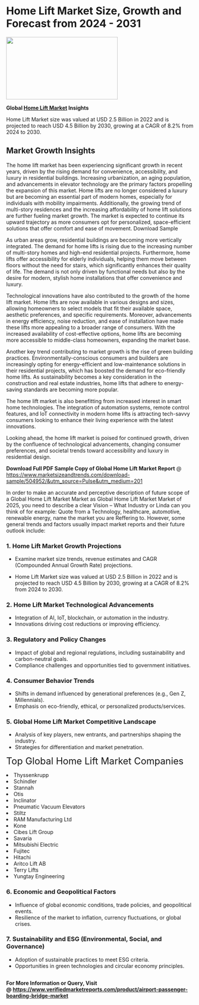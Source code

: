 <H1>Home Lift Market Size, Growth and Forecast from 2024 - 2031</H1><img class="aligncenter size-medium wp-image-584254" src="https://thirdeyenews.in/wp-content/uploads/2024/09/Global-Market-Research-300x168.jpeg" alt="" width="300" height="168" /><p><strong>Global&nbsp;<a href="https://www.marketsizeandtrends.com/download-sample/504952/&amp;utm_source=Pulse&amp;utm_medium=201">Home Lift Market</a> Insights</strong></p><p>Home Lift Market size was valued at USD 2.5 Billion in 2022 and is projected to reach USD 4.5 Billion by 2030, growing at a CAGR of 8.2% from 2024 to 2030.</p><p><h2>Market Growth Insights</h2> <p>The home lift market has been experiencing significant growth in recent years, driven by the rising demand for convenience, accessibility, and luxury in residential buildings. Increasing urbanization, an aging population, and advancements in elevator technology are the primary factors propelling the expansion of this market. Home lifts are no longer considered a luxury but are becoming an essential part of modern homes, especially for individuals with mobility impairments. Additionally, the growing trend of multi-story residences and the increasing affordability of home lift solutions are further fueling market growth. The market is expected to continue its upward trajectory as more consumers opt for personalized, space-efficient solutions that offer comfort and ease of movement. Download Sample</p> <p>As urban areas grow, residential buildings are becoming more vertically integrated. The demand for home lifts is rising due to the increasing number of multi-story homes and high-end residential projects. Furthermore, home lifts offer accessibility for elderly individuals, helping them move between floors without the need for stairs, which significantly enhances their quality of life. The demand is not only driven by functional needs but also by the desire for modern, stylish home installations that offer convenience and luxury.</p> <p>Technological innovations have also contributed to the growth of the home lift market. Home lifts are now available in various designs and sizes, allowing homeowners to select models that fit their available space, aesthetic preferences, and specific requirements. Moreover, advancements in energy efficiency, noise reduction, and ease of installation have made these lifts more appealing to a broader range of consumers. With the increased availability of cost-effective options, home lifts are becoming more accessible to middle-class homeowners, expanding the market base.</p> <p>Another key trend contributing to market growth is the rise of green building practices. Environmentally-conscious consumers and builders are increasingly opting for energy-efficient and low-maintenance solutions in their residential projects, which has boosted the demand for eco-friendly home lifts. As sustainability becomes a key consideration in the construction and real estate industries, home lifts that adhere to energy-saving standards are becoming more popular.</p> <p>The home lift market is also benefitting from increased interest in smart home technologies. The integration of automation systems, remote control features, and IoT connectivity in modern home lifts is attracting tech-savvy consumers looking to enhance their living experience with the latest innovations.</p> <p>Looking ahead, the home lift market is poised for continued growth, driven by the confluence of technological advancements, changing consumer preferences, and societal trends toward accessibility and luxury in residential design.</p> <p></p><p><span class=""><strong>Download Full PDF Sample Copy of Global Home Lift Market Report</strong> @ <a href="https://www.marketsizeandtrends.com/download-sample/504952/&amp;utm_source=Pulse&amp;utm_medium=201" target="_blank">https://www.marketsizeandtrends.com/download-sample/504952/&amp;utm_source=Pulse&amp;utm_medium=201</a></span></p><p>In order to make an accurate and perceptive description of future scope of a Global&nbsp;Home Lift Market Market as Global&nbsp;Home Lift Market Market of 2025, you need to describe a clear Vision &ndash; What Industry or Linda can you think of for example: Quote from a Technology, healthcare, automotive, renewable energy, name the market you are Reffering to. However, some general trends and factors usually impact market reports and their future outlook include:</p><h3>1.&nbsp;<strong>Home Lift Market Growth Projections</strong></h3><ul><li>Examine market size trends, revenue estimates and CAGR (Compounded Annual Growth Rate) projections.</li><li><p>Home Lift Market size was valued at USD 2.5 Billion in 2022 and is projected to reach USD 4.5 Billion by 2030, growing at a CAGR of 8.2% from 2024 to 2030.</p></li></ul><h3>2.&nbsp;<strong>Home Lift Market Technological Advancements</strong></h3><ul><li>Integration of AI, IoT, blockchain, or automation in the industry.</li><li>Innovations driving cost reductions or improving efficiency.</li></ul><h3>3.&nbsp;<strong>Regulatory and Policy Changes</strong></h3><ul><li>Impact of global and regional regulations, including sustainability and carbon-neutral goals.</li><li>Compliance challenges and opportunities tied to government initiatives.</li></ul><h3>4.&nbsp;<strong>Consumer Behavior Trends</strong></h3><ul><li>Shifts in demand influenced by generational preferences (e.g., Gen Z, Millennials).</li><li>Emphasis on eco-friendly, ethical, or personalized products/services.</li></ul><h3>5.&nbsp;<strong>Global Home Lift Market Competitive Landscape</strong></h3><ul><li>Analysis of key players, new entrants, and partnerships shaping the industry.</li><li>Strategies for differentiation and market penetration.</li></ul><p data-pm-slice="1 1 []"><span style="color: inherit; font-family: inherit; font-size: 25px;">Top Global Home Lift Market Companies</span></p><div class="" data-test-id=""><p><li>Thyssenkrupp</li><li> Schindler</li><li> Stannah</li><li> Otis</li><li> Inclinator</li><li> Pneumatic Vacuum Elevators</li><li> Stiltz</li><li> RAM Manufacturing Ltd</li><li> Kone</li><li> Cibes Lift Group</li><li> Savaria</li><li> Mitsubishi Electric</li><li> Fujitec</li><li> Hitachi</li><li> Aritco Lift AB</li><li> Terry Lifts</li><li> Yungtay Engineering</li></p></div><h3>6.&nbsp;<strong>Economic and Geopolitical Factors</strong></h3><ul><li>Influence of global economic conditions, trade policies, and geopolitical events.</li><li>Resilience of the market to inflation, currency fluctuations, or global crises.</li></ul><h3>7.&nbsp;<strong>Sustainability and ESG (Environmental, Social, and Governance)</strong></h3><ul><li>Adoption of sustainable practices to meet ESG criteria.</li><li>Opportunities in green technologies and circular economy principles.</li></ul><h2><strong style="font-size: 14px;">For More Information or Query, Visit @&nbsp;</strong><a style="background-color: #ffffff; font-size: 14px;" href="https://www.marketsizeandtrends.com/report/home-lift-market/" target="_blank">https://www.verifiedmarketreports.com/product/airport-passenger-boarding-bridge-market</a></h2>
